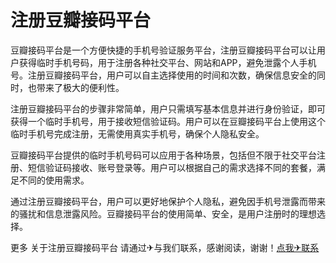 # 注册豆瓣接码平台

豆瓣接码平台是一个方便快捷的手机号验证服务平台，注册豆瓣接码平台可以让用户获得临时手机号码，用于注册各种社交平台、网站和APP，避免泄露个人手机号。注册豆瓣接码平台，用户可以自主选择使用的时间和次数，确保信息安全的同时，也带来了极大的便利性。

注册豆瓣接码平台的步骤非常简单，用户只需填写基本信息并进行身份验证，即可获得一个临时手机号，用于接收短信验证码。用户可以在豆瓣接码平台上使用这个临时手机号完成注册，无需使用真实手机号，确保个人隐私安全。

豆瓣接码平台提供的临时手机号码可以应用于各种场景，包括但不限于社交平台注册、短信验证码接收、账号登录等。用户可以根据自己的需求选择不同的套餐，满足不同的使用需求。

通过注册豆瓣接码平台，用户可以更好地保护个人隐私，避免因手机号泄露而带来的骚扰和信息泄露风险。豆瓣接码平台的使用简单、安全，是用户注册时的理想选择。

更多 关于注册豆瓣接码平台 请通过✈与我们联系，感谢阅读，谢谢！[点我✈联系](https://c.k02.cc)